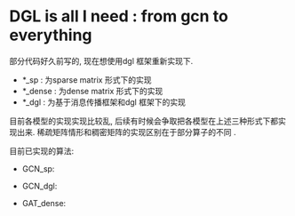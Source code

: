 # DGL is all I need : from gcn to everything



部分代码好久前写的, 现在想使用dgl 框架重新实现下.

  - *_sp : 为sparse matrix 形式下的实现
  - *_dense : 为dense matrix 形式下的实现
  - *_dgl : 为基于消息传播框架和dgl 框架下的实现

目前各模型的实现实现比较乱, 后续有时候会争取把各模型在上述三种形式下都实现出来. 稀疏矩阵情形和稠密矩阵的实现区别在于部分算子的不同 .



目前已实现的算法:

- GCN_sp:

- GCN_dgl:

- GAT_dense:



  
  